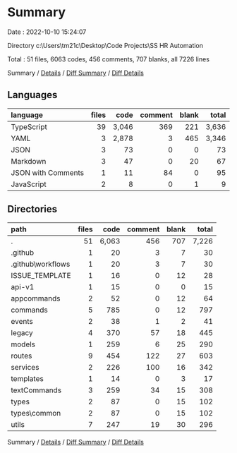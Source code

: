 # Summary

Date : 2022-10-10 15:24:07

Directory c:\\Users\\tm21c\\Desktop\\Code Projects\\SS HR Automation

Total : 51 files,  6063 codes, 456 comments, 707 blanks, all 7226 lines

Summary / [Details](details.md) / [Diff Summary](diff.md) / [Diff Details](diff-details.md)

## Languages
| language | files | code | comment | blank | total |
| :--- | ---: | ---: | ---: | ---: | ---: |
| TypeScript | 39 | 3,046 | 369 | 221 | 3,636 |
| YAML | 3 | 2,878 | 3 | 465 | 3,346 |
| JSON | 3 | 73 | 0 | 0 | 73 |
| Markdown | 3 | 47 | 0 | 20 | 67 |
| JSON with Comments | 1 | 11 | 84 | 0 | 95 |
| JavaScript | 2 | 8 | 0 | 1 | 9 |

## Directories
| path | files | code | comment | blank | total |
| :--- | ---: | ---: | ---: | ---: | ---: |
| . | 51 | 6,063 | 456 | 707 | 7,226 |
| .github | 1 | 20 | 3 | 7 | 30 |
| .github\\workflows | 1 | 20 | 3 | 7 | 30 |
| ISSUE_TEMPLATE | 1 | 16 | 0 | 12 | 28 |
| api-v1 | 1 | 15 | 0 | 0 | 15 |
| appcommands | 2 | 52 | 0 | 12 | 64 |
| commands | 5 | 785 | 0 | 12 | 797 |
| events | 2 | 38 | 1 | 2 | 41 |
| legacy | 4 | 370 | 57 | 18 | 445 |
| models | 1 | 259 | 6 | 25 | 290 |
| routes | 9 | 454 | 122 | 27 | 603 |
| services | 2 | 226 | 100 | 16 | 342 |
| templates | 1 | 14 | 0 | 3 | 17 |
| textCommands | 3 | 259 | 34 | 15 | 308 |
| types | 2 | 87 | 0 | 15 | 102 |
| types\\common | 2 | 87 | 0 | 15 | 102 |
| utils | 7 | 247 | 19 | 30 | 296 |

Summary / [Details](details.md) / [Diff Summary](diff.md) / [Diff Details](diff-details.md)